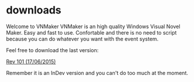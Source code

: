 # downloads
Welcome to VNMaker
VNMaker is an high quality Windows Visual Novel Maker. Easy and fast to use. Confortable and there is no need to script 	because you can do whatever you want with the event system.

Feel free to download the last version:

[Rev 101 (17/06/2015)](http://url.com)

Remember it is an InDev version and you can't do too much at the moment.
